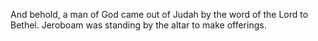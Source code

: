 And behold, a man of God came out of Judah by the word of the Lord to Bethel. Jeroboam was standing by the altar to make offerings.
